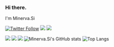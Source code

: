 ### Hi there.

I'm Minerva.Si

[![Twitter Follow](https://img.shields.io/twitter/follow/undef_i?logo=Twitter&logoColor=white&style=for-the-badge)](https://twitter.com/undef_i)
[![](https://img.shields.io/badge/dynamic/json?style=for-the-badge&logoColor=white&labelColor=grey&color=lightgrey&logo=zhihu&label=iiii&query=$.data.totalSubs&url=https%3A%2F%2Fapi.spencerwoo.com%2Fsubstats%2F%3Fsource%3Dzhihu%26queryKey%3Dfvhin)](https://zhihu.com/people/fvhin)
[![](https://img.shields.io/badge/Telegram%20-%2300599C.svg?&style=for-the-badge&logo=telegram&logoColor=white)](https://t.me/undef_i)


![](https://img.shields.io/badge/IDE-VSCODE-007ACC?style=flat-square&logo=Visual-Studio-Code&logoColor=ffffff)
![](https://img.shields.io/badge/C++%20-%2300599C.svg?&style=flat-square&logo=c%2B%2B&logoColor=white)
![](https://img.shields.io/badge/JavaScript-grey?logo=JavaScript&style=flat-square&logoColor=white)
![Minerva.Si's GitHub stats](https://github-readme-stats.vercel.app/api?username=cnxb&theme=vue)
![Top Langs](https://github-readme-stats.vercel.app/api/top-langs/?username=anuraghazra&layout=compact)

